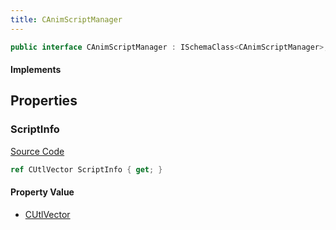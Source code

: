 ```yaml
---
title: CAnimScriptManager
---
```


```csharp
public interface CAnimScriptManager : ISchemaClass<CAnimScriptManager>, ISchemaField, ISchemaClass, INativeHandle
```

#### Implements

## Properties

### ScriptInfo

[Source Code](https://github.com/swiftly-solution/swiftlys2/blob/beta/managed/src/SwiftlyS2.Generated/Schemas/Interfaces/CAnimScriptManager.cs#L17)

```csharp
ref CUtlVector ScriptInfo { get; }
```

#### Property Value

- [CUtlVector](/docs/api/)

